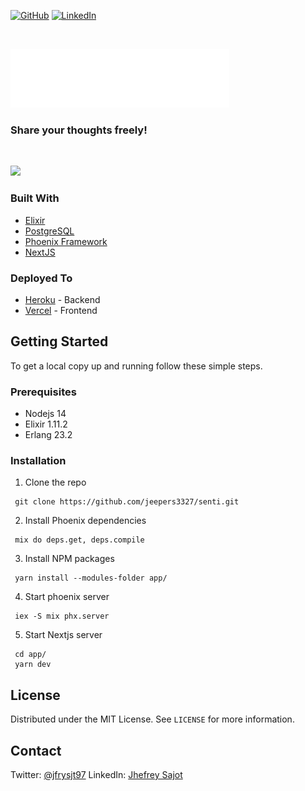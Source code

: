 [![GitHub](https://img.shields.io/github/license/jeepers3327/senti)](https://github.com/jeepers3327/senti/blob/main/LICENSE)
[![LinkedIn](https://img.shields.io/badge/LinkedIn-0077B5?style=for-the-badge&logo=linkedin&logoColor=white&style=flat-square)](https://www.linkedin.com/in/jhefrey-sajot-a22706165/)

<br />
<p>
  <a href="https://github.com/jeepers3327/senti">
    <img src="./app/public/senti-light.svg" alt="Logo" width="350" >
  </a>

  <h3>Share your thoughts freely!</h3>
  <br/>
</p>

<img src="./demo/demo.gif" >

### Built With

- [Elixir](https://elixir-lang.org/)
- [PostgreSQL](https://www.postgresql.org/)
- [Phoenix Framework](https://github.com/phoenixframework/phoenix)
- [NextJS](https://nextjs.org/)

### Deployed To

- [Heroku](https://heroku.com/) - Backend
- [Vercel](https://vercel.com/) - Frontend

<!-- GETTING STARTED -->

## Getting Started

To get a local copy up and running follow these simple steps.

### Prerequisites

- Nodejs 14
- Elixir 1.11.2
- Erlang 23.2

### Installation

1. Clone the repo

```
 git clone https://github.com/jeepers3327/senti.git
```

2. Install Phoenix dependencies

```
 mix do deps.get, deps.compile
```

3. Install NPM packages

```
 yarn install --modules-folder app/
```

4. Start phoenix server

```
 iex -S mix phx.server
```

5. Start Nextjs server

```
 cd app/
 yarn dev
```

## License

Distributed under the MIT License. See `LICENSE` for more information.

## Contact

Twitter: [@jfrysjt97](https://twitter.com/jfrysjt97)
LinkedIn: [Jhefrey Sajot](https://www.linkedin.com/in/jhefrey-sajot-a22706165/)
